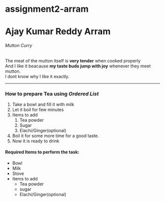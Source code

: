 # assignment2-arram
# Ajay Kumar Reddy Arram
###### Mutton Curry

The meat of the mutton itself is **very tender** when cooked properly<br>
And I like it beacause **my taste buds jump with joy** whenever they meet mutton.<br>
I dont know why I like it exactly.

*** 

### How to prepare **Tea** using _Ordered List_

1. Take a bowl and fill it with milk 
2. Let it boil for few minutes
3. Items to add
    1. Tea powder
    2. Sugar
    3. Elachi/Ginger(optional)
4. Boil it for some more time for a good taste.
5. Now it is ready to drink

#### Required Items to perform the task: 
* Bowl
* Milk
* Stove
* Items to add
    - Tea powder
    - sugar
    - Elachi/Ginger(optional)







